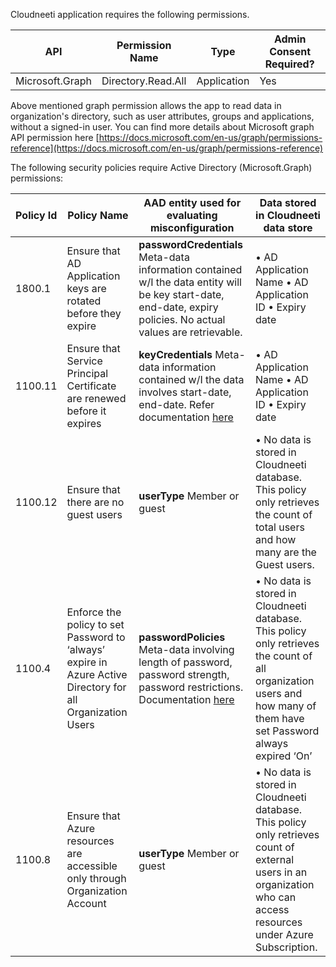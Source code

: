 Cloudneeti application requires the following permissions.

| API     | Permission Name    | Type | Admin Consent Required? |
| --------|---------|-------|-------|
| Microsoft.Graph  | Directory.Read.All   | Application    |    Yes   |

Above mentioned graph permission allows the app to read data in organization's directory, such as user attributes, groups and applications, without a signed-in user.  You can find more details about Microsoft graph API permission here [https://docs.microsoft.com/en-us/graph/permissions-reference](https://docs.microsoft.com/en-us/graph/permissions-reference)

The following security policies require Active Directory (Microsoft.Graph) permissions:

| Policy Id     | Policy Name    | AAD entity used for evaluating misconfiguration | Data stored in Cloudneeti data store |
| --------|---------|-------|-------|
| 1800.1  | Ensure that AD Application keys are rotated before they expire   | **passwordCredentials** Meta-data information contained w/I the data entity will be key start-date, end-date, expiry policies. No actual values are retrievable.| •	AD Application Name •	AD Application ID  • Expiry date |
| 1100.11  | Ensure that Service Principal Certificate are renewed before it expires   | **keyCredentials** Meta-data information contained w/I the data involves start-date, end-date. Refer documentation [here](https://docs.microsoft.com/en-us/powershell/module/azuread/new-azureadserviceprincipalkeycredential?view=azureadps-2.0)| •	AD Application Name •	AD Application ID  •	Expiry date |
| 1100.12  | Ensure that there are no guest users   | **userType** Member or guest| •	No data is stored in Cloudneeti database. This policy only retrieves the count of total users and how many are the Guest users. |
| 1100.4  | Enforce the policy to set Password to ‘always’ expire in Azure Active Directory for all Organization Users   | **passwordPolicies** Meta-data involving length of password, password strength, password restrictions. Documentation [here](https://docs.microsoft.com/en-us/azure/active-directory/authentication/concept-sspr-policy#password-policies-that-only-apply-to-cloud-user-accounts)| •	No data is stored in Cloudneeti database. This policy only retrieves the count of all organization users and how many of them have set Password always expired ‘On’|
| 1100.8  | Ensure that Azure resources are accessible only through Organization Account   | **userType** Member or guest| •	No data is stored in Cloudneeti database. This policy only retrieves count of external users in an organization who can access resources under Azure Subscription.|